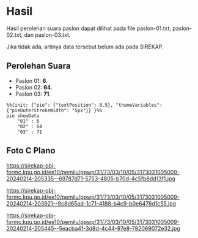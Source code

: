 # Hasil

Hasil perolehan suara paslon dapat dilihat pada file paslon-01.txt, paslon-02.txt, dan paslon-03.txt.

Jika tidak ada, artinya data tersebut belum ada pada SIREKAP.

## Perolehan Suara

 * Paslon 01: **6**.
 * Paslon 02: **64**.
 * Paslon 03: **71**.

```mermaid
%%{init: {"pie": {"textPosition": 0.5}, "themeVariables": {"pieOuterStrokeWidth": "5px"}} }%%
pie showData
    "01" : 6
    "02" : 64
    "03" : 71
```
## Foto C Plano

https://sirekap-obj-formc.kpu.go.id/ee10/pemilu/ppwp/31/73/03/10/05/3173031005009-20240214-205335--69787d71-5753-4805-b70d-4c5fb8dd13f1.jpg

https://sirekap-obj-formc.kpu.go.id/ee10/pemilu/ppwp/31/73/03/10/05/3173031005009-20240214-203921--9c8d65ad-1c71-4188-b4c9-b0e6476d1c55.jpg

https://sirekap-obj-formc.kpu.go.id/ee10/pemilu/ppwp/31/73/03/10/05/3173031005009-20240214-205445--5eacba41-3d8d-4c44-97e8-782069072e32.jpg
